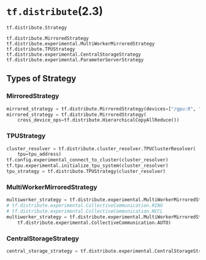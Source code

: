 # `tf.distribute`(2.3)

`tf.distribute.Strategy`

`tf.distribute.MirroredStrategy`
`tf.distribute.experimental.MultiWorkerMirroredStrategy`
`tf.distribute.TPUStrategy`
`tf.distribute.experimental.CentralStorageStrategy`
`tf.distribute.experimental.ParameterServerStrategy`


## Types of Strategy

### MirroredStrategy

```py
mirrored_strategy = tf.distribute.MirroredStrategy(devices=["/gpu:0", "/gpu:1"])
mirrored_strategy = tf.distribute.MirroredStrategy(
    cross_device_ops=tf.distribute.HierarchicalCopyAllReduce())
```

### TPUStrategy

```py
cluster_resolver = tf.distribute.cluster_resolver.TPUClusterResolver(
    tpu=tpu_address)
tf.config.experimental_connect_to_cluster(cluster_resolver)
tf.tpu.experimental.initialize_tpu_system(cluster_resolver)
tpu_strategy = tf.distribute.TPUStrategy(cluster_resolver)
```

### MultiWorkerMirroredStrategy

```py
multiworker_strategy = tf.distribute.experimental.MultiWorkerMirroredStrategy()
# tf.distribute.experimental.CollectiveCommunication.RING
# tf.distribute.experimental.CollectiveCommunication.NCCL
multiworker_strategy = tf.distribute.experimental.MultiWorkerMirroredStrategy(
    tf.distribute.experimental.CollectiveCommunication.AUTO) 
```

### CentralStorageStrategy

```py
central_storage_strategy = tf.distribute.experimental.CentralStorageStrategy()
```
